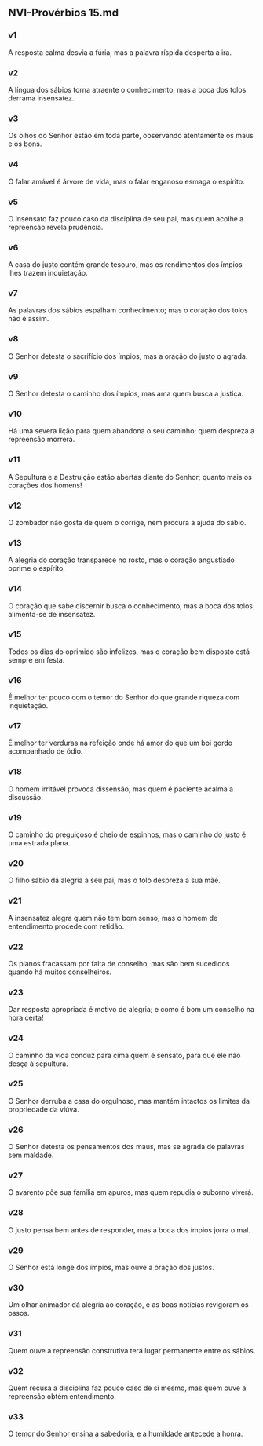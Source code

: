 ## NVI-Provérbios 15.md
### v1
 A resposta calma desvia a fúria, mas a palavra ríspida desperta a ira.
### v2
 A língua dos sábios torna atraente o conhecimento, mas a boca dos tolos derrama insensatez.
### v3
 Os olhos do Senhor estão em toda parte, observando atentamente os maus e os bons.
### v4
 O falar amável é árvore de vida, mas o falar enganoso esmaga o espírito.
### v5
 O insensato faz pouco caso da disciplina de seu pai, mas quem acolhe a repreensão revela prudência.
### v6
 A casa do justo contém grande tesouro, mas os rendimentos dos ímpios lhes trazem inquietação.
### v7
 As palavras dos sábios espalham conhecimento; mas o coração dos tolos não é assim.
### v8
 O Senhor detesta o sacrifício dos ímpios, mas a oração do justo o agrada.
### v9
 O Senhor detesta o caminho dos ímpios, mas ama quem busca a justiça.
### v10
 Há uma severa lição para quem abandona o seu caminho; quem despreza a repreensão morrerá.
### v11
 A Sepultura e a Destruição estão abertas diante do Senhor; quanto mais os corações dos homens!
### v12
 O zombador não gosta de quem o corrige, nem procura a ajuda do sábio.
### v13
 A alegria do coração transparece no rosto, mas o coração angustiado oprime o espírito.
### v14
 O coração que sabe discernir busca o conhecimento, mas a boca dos tolos alimenta-se de insensatez.
### v15
 Todos os dias do oprimido são infelizes, mas o coração bem disposto está sempre em festa.
### v16
 É melhor ter pouco com o temor do Senhor do que grande riqueza com inquietação.
### v17
 É melhor ter verduras na refeição onde há amor do que um boi gordo acompanhado de ódio.
### v18
 O homem irritável provoca dissensão, mas quem é paciente acalma a discussão.
### v19
 O caminho do preguiçoso é cheio de espinhos, mas o caminho do justo é uma estrada plana.
### v20
 O filho sábio dá alegria a seu pai, mas o tolo despreza a sua mãe.
### v21
 A insensatez alegra quem não tem bom senso, mas o homem de entendimento procede com retidão.
### v22
 Os planos fracassam por falta de conselho, mas são bem sucedidos quando há muitos conselheiros.
### v23
 Dar resposta apropriada é motivo de alegria; e como é bom um conselho na hora certa!
### v24
 O caminho da vida conduz para cima quem é sensato, para que ele não desça à sepultura.
### v25
 O Senhor derruba a casa do orgulhoso, mas mantém intactos os limites da propriedade da viúva.
### v26
 O Senhor detesta os pensamentos dos maus, mas se agrada de palavras sem maldade.
### v27
 O avarento põe sua família em apuros, mas quem repudia o suborno viverá.
### v28
 O justo pensa bem antes de responder, mas a boca dos ímpios jorra o mal.
### v29
 O Senhor está longe dos ímpios, mas ouve a oração dos justos.
### v30
 Um olhar animador dá alegria ao coração, e as boas notícias revigoram os ossos.
### v31
 Quem ouve a repreensão construtiva terá lugar permanente entre os sábios.
### v32
 Quem recusa a disciplina faz pouco caso de si mesmo, mas quem ouve a repreensão obtém entendimento.
### v33
 O temor do Senhor ensina a sabedoria, e a humildade antecede a honra.
